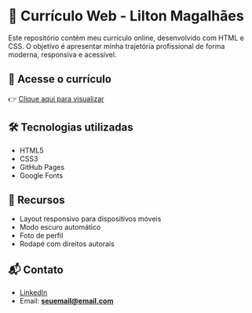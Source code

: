 # 💼 Currículo Web - Lilton Magalhães

Este repositório contém meu currículo online, desenvolvido com HTML e CSS. O objetivo é apresentar minha trajetória profissional de forma moderna, responsiva e acessível.

## 🔗 Acesse o currículo

👉 [Clique aqui para visualizar](https://liltonmagalhaes.github.io/curriculo-lilton/)

## 🛠️ Tecnologias utilizadas

- HTML5
- CSS3
- GitHub Pages
- Google Fonts

## 📱 Recursos

- Layout responsivo para dispositivos móveis
- Modo escuro automático
- Foto de perfil
- Rodapé com direitos autorais

## 📬 Contato

- [LinkedIn](https://www.linkedin.com/in/seu-usuario)
- Email: **seuemail@email.com**
